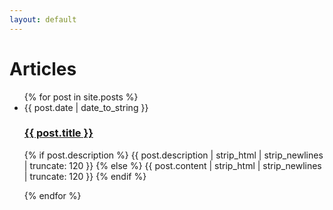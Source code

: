 ```yaml
---
layout: default
---
```


<div id="articles">
    <h1 class="pageTitle">Articles</h1>
    <ul class="posts noList">
        {% for post in site.posts %}
            <li>
                <span class="date">{{ post.date | date_to_string }}</span>
                <h3><a href="{{ post.url }}">{{ post.title }}</a></h3>
                <p class="description">
                    {% if post.description %}
                        {{ post.description  | strip_html | strip_newlines | truncate: 120 }}
                    {% else %}
                        {{ post.content | strip_html | strip_newlines | truncate: 120 }}
                    {% endif %}
                </p>
            </li>
        {% endfor %}
    </ul>
</div>
